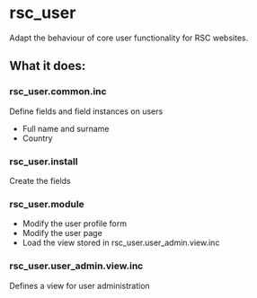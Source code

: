# rsc_user
Adapt the behaviour of core user functionality for RSC websites.

## What it does:

### rsc_user.common.inc

Define fields and field instances on users
- Full name and surname
- Country

### rsc_user.install

Create the fields

### rsc_user.module

- Modify the user profile form
- Modify the user page
- Load the view stored in rsc_user.user_admin.view.inc

### rsc_user.user_admin.view.inc

Defines a view for user administration

